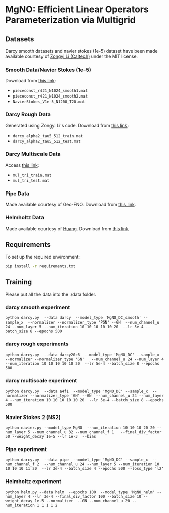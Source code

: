 # MgNO: Efficient Linear Operators Parameterization via Multigrid

## Datasets
Darcy smooth datasets and navier stokes (1e-5) dataset have been made available courtesy of [Zongyi Li (Caltech)](https://github.com/zongyi-li/fourier_neural_operator) under the MIT license. 

### Smooth Data/Navier Stokes (1e-5)
Download from [this link](https://drive.google.com/drive/folders/1UnbQh2WWc6knEHbLn-ZaXrKUZhp7pjt-?usp=sharing):
- `piececonst_r421_N1024_smooth1.mat`
- `piececonst_r421_N1024_smooth2.mat`
- `NavierStokes_V1e-5_N1200_T20.mat`

### Darcy Rough Data
Generated using Zongyi Li's code. Download from [this link](https://drive.google.com/drive/folders/1q1dM9icEs5vC2i_1iDhpAXJvA45nI9qR?usp=sharing):
- `darcy_alpha2_tau5_512_train.mat`
- `darcy_alpha2_tau5_512_test.mat`

### Darcy Multiscale Data
Access [this link](https://drive.google.com/drive/folders/121oegG4FfxoaakFZDYk_JeWZc3snCRaF?usp=drive_link):
- `mul_tri_train.mat`
- `mul_tri_test.mat`

### Pipe Data
Made available courtesy of Geo-FNO. Download from [this link](https://drive.google.com/drive/folders/1YBuaoTdOSr_qzaow-G-iwvbUI7fiUzu8).

### Helmholtz Data
Made available courtesy of [Huang](https://github.com/Zhengyu-Huang/Operator-Learning).
Download from [this link](https://data.caltech.edu/records/fp3ds-kej20)

## Requirements
To set up the required environment:

```bash
pip install -r requirements.txt
```

##  Training
Please put all the data into the ./data folder.

### darcy smooth experiment 
```train
python darcy.py  --data darcy  --model_type 'MgNO_DC_smooth' --sample_x  --normalizer --normalizer_type 'PGN' --GN  --num_channel_u 24 --num_layer 5 --num_iteration 10 10 10 10 10 20  --lr 5e-4 --batch_size 8 --epochs 500

```

### darcy rough experiments 
```train
python darcy.py  --data darcy20c6  --model_type 'MgNO_DC' --sample_x  --normalizer --normalizer_type 'GN'   --num_channel_u 24 --num_layer 4 --num_iteration 10 10 10 10 10 20  --lr 5e-4 --batch_size 8 --epochs 500

```
  
### darcy multiscale experiment 
```train
python darcy.py  --data a4f1  --model_type 'MgNO_DC' --sample_x  --normalizer --normalizer_type 'GN' --GN  --num_channel_u 24 --num_layer 4 --num_iteration 10 10 10 10 10 20  --lr 5e-4 --batch_size 8 --epochs 500

```
### Navier Stokes 2 (NS2) 
```train
python navier.py --model_type MgNO  --num_iteration 10 10 10 20 20 --num_layer 5 --num_channel_u 32 --num_channel_f 1   --final_div_factor 50 --weight_decay 1e-5 --lr 1e-3  --bias

```
### Pipe experiment
```train
python darcy.py  --data pipe  --model_type 'MgNO_DC' --sample_x  --num_channel_f 2  --num_channel_u 24 --num_layer 5 --num_iteration 10 10 10 10 11 20  --lr 3e-4 --batch_size 4 --epochs 500 --loss_type 'l2'

```

### Helmholtz experiment
```train
python helm.py --data helm  --epochs 100  --model_type 'MgNO_helm' --num_layer 4 --lr 3e-4 --final_div_factor 100 --batch_size 10 --weight_decay 1e-5 --normalizer  --GN --num_channel_u 20 --num_iteration 1 1 1 1 2 

```



